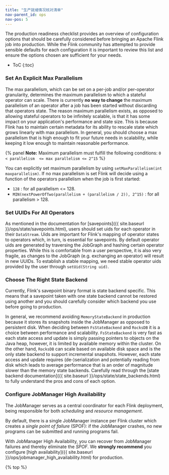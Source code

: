 ```yaml
---
title: "生产就绪情况核对清单"
nav-parent_id: ops
nav-pos: 5
---
```

<!--
Licensed to the Apache Software Foundation (ASF) under one
or more contributor license agreements.  See the NOTICE file
distributed with this work for additional information
regarding copyright ownership.  The ASF licenses this file
to you under the Apache License, Version 2.0 (the
"License"); you may not use this file except in compliance
with the License.  You may obtain a copy of the License at

  http://www.apache.org/licenses/LICENSE-2.0

Unless required by applicable law or agreed to in writing,
software distributed under the License is distributed on an
"AS IS" BASIS, WITHOUT WARRANTIES OR CONDITIONS OF ANY
KIND, either express or implied.  See the License for the
specific language governing permissions and limitations
under the License.
-->

The production readiness checklist provides an overview of configuration options that should be carefully considered before bringing an Apache Flink job into production. 
While the Flink community has attempted to provide sensible defaults for each configuration it is important to review this list and ensure the options chosen are sufficient for your needs. 

* ToC
{:toc}

### Set An Explicit Max Parallelism

The max parallelism, which can be set on a per-job and/or per-operator granularity, determines the maximum parallelism to which a stateful operator can scale. 
There is currently **no way to change** the maximum parallelism of an operator after a job has been started without discarding that operators state.
The reason maximum parallelism exists, as opposed to allowing stateful operators to be infinitely scalable, is that it has some impact on your application's performance and state size.
This is because Flink has to maintain certain metadata for its ability to rescale state which grows linearly with max parallelism. 
In general, you should choose a max parallelism that is high enough to fit your future needs in scalability, while keeping it low enough to maintain reasonable performance. 

{% panel **Note:** Maximum parallelism must fulfill the following conditions: `0 < parallelism  <= max parallelism <= 2^15` %}

You can explicitly set maximum parallelism by using `setMaxParallelism(int maxparallelism)`. 
If no max parallelism is set Flink will decide using a function of the operators parallelism when the job is first started:

- `128` : for all parallelism <= 128.
- `MIN(nextPowerOfTwo(parallelism + (parallelism / 2)), 2^15)` : for all parallelism > 128.

### Set UUIDs For All Operators

As mentioned in the documentation for [savepoints]({{ site.baseurl }}/ops/state/savepoints.html), users should set uids for
each operator in their `DataStream`. 
Uids are important for Flink's mapping of operator states to operators which, in turn, is essential for savepoints. 
By default operator uids are generated by traversing the JobGraph and hashing certain operator properties.
While this is comfortable from a user perspective, it is also very fragile, as changes to the JobGraph (e.g. exchanging an operator) will result in new UUIDs.
To establish a stable mapping, we need stable operator uids provided by the user through `setUid(String uid)`.

### Choose The Right State Backend

Currently, Flink's savepoint binary format is state backend specific. 
This means that a savepoint taken with one state backend cannot be restored using another and you should carefully consider which backend you use before going to production.

In general, we recommend avoiding `MemoryStateBackend` in production because it stores its snapshots inside the JobManager as opposed to persistent disk. 
When deciding between `FsStateBackend` and `RocksDB` it is a choice between performance and scalability. 
`FsStateBackend` is very fast as each state access and update is simply passing pointers to objects on the Java heap, however, it is limited by available memory within the cluster. 
On the other hand, `RocksDB` can scale based on available disk space and is the only state backend to support incremental snapshots. 
However, each state access and update requires (de-)serialization and potentially reading from disk which leads to average performance that is an order of magnitude slower than the memory state backends. 
Carefully read through the [state backend documentation]({{ site.baseurl }}/ops/state/state_backends.html) to fully understand the pros and cons of each option. 

### Configure JobManager High Availability

The JobManager serves as a central coordinator for each Flink deployment, being responsible for both *scheduling* and *resource management*.

By default, there is a single JobManager instance per Flink cluster which creates a *single point of failure* (SPOF): 
if the JobManager crashes, no new programs can be submitted and running programs fail.

With JobManager High Availability, you can recover from JobManager failures and thereby eliminate the *SPOF*. 
We **strongly recommend** you configure [high availability]({{ site.baseurl }}/ops/jobmanager_high_availability.html) for production.

{% top %}
